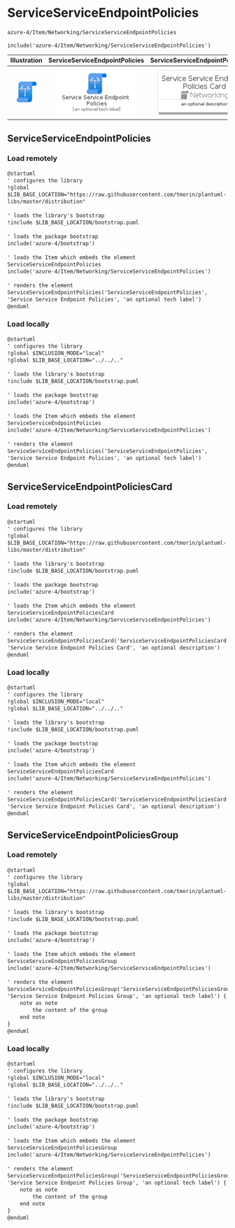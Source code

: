 # ServiceServiceEndpointPolicies


```text
azure-4/Item/Networking/ServiceServiceEndpointPolicies
```

```text
include('azure-4/Item/Networking/ServiceServiceEndpointPolicies')
```



| Illustration | ServiceServiceEndpointPolicies | ServiceServiceEndpointPoliciesCard | ServiceServiceEndpointPoliciesGroup |
| :---: | :---: | :---: | :---: |
| ![illustration for Illustration](../../../azure-4/Item/Networking/ServiceServiceEndpointPolicies.png) | ![illustration for ServiceServiceEndpointPolicies](../../../azure-4/Item/Networking/ServiceServiceEndpointPolicies.Local.png) | ![illustration for ServiceServiceEndpointPoliciesCard](../../../azure-4/Item/Networking/ServiceServiceEndpointPoliciesCard.Local.png) | ![illustration for ServiceServiceEndpointPoliciesGroup](../../../azure-4/Item/Networking/ServiceServiceEndpointPoliciesGroup.Local.png) |




## ServiceServiceEndpointPolicies

### Load remotely
```plantuml
@startuml
' configures the library
!global $LIB_BASE_LOCATION="https://raw.githubusercontent.com/tmorin/plantuml-libs/master/distribution"

' loads the library's bootstrap
!include $LIB_BASE_LOCATION/bootstrap.puml

' loads the package bootstrap
include('azure-4/bootstrap')

' loads the Item which embeds the element ServiceServiceEndpointPolicies
include('azure-4/Item/Networking/ServiceServiceEndpointPolicies')

' renders the element
ServiceServiceEndpointPolicies('ServiceServiceEndpointPolicies', 'Service Service Endpoint Policies', 'an optional tech label')
@enduml
```

### Load locally
```plantuml
@startuml
' configures the library
!global $INCLUSION_MODE="local"
!global $LIB_BASE_LOCATION="../../.."

' loads the library's bootstrap
!include $LIB_BASE_LOCATION/bootstrap.puml

' loads the package bootstrap
include('azure-4/bootstrap')

' loads the Item which embeds the element ServiceServiceEndpointPolicies
include('azure-4/Item/Networking/ServiceServiceEndpointPolicies')

' renders the element
ServiceServiceEndpointPolicies('ServiceServiceEndpointPolicies', 'Service Service Endpoint Policies', 'an optional tech label')
@enduml
```

## ServiceServiceEndpointPoliciesCard

### Load remotely
```plantuml
@startuml
' configures the library
!global $LIB_BASE_LOCATION="https://raw.githubusercontent.com/tmorin/plantuml-libs/master/distribution"

' loads the library's bootstrap
!include $LIB_BASE_LOCATION/bootstrap.puml

' loads the package bootstrap
include('azure-4/bootstrap')

' loads the Item which embeds the element ServiceServiceEndpointPoliciesCard
include('azure-4/Item/Networking/ServiceServiceEndpointPolicies')

' renders the element
ServiceServiceEndpointPoliciesCard('ServiceServiceEndpointPoliciesCard', 'Service Service Endpoint Policies Card', 'an optional description')
@enduml
```

### Load locally
```plantuml
@startuml
' configures the library
!global $INCLUSION_MODE="local"
!global $LIB_BASE_LOCATION="../../.."

' loads the library's bootstrap
!include $LIB_BASE_LOCATION/bootstrap.puml

' loads the package bootstrap
include('azure-4/bootstrap')

' loads the Item which embeds the element ServiceServiceEndpointPoliciesCard
include('azure-4/Item/Networking/ServiceServiceEndpointPolicies')

' renders the element
ServiceServiceEndpointPoliciesCard('ServiceServiceEndpointPoliciesCard', 'Service Service Endpoint Policies Card', 'an optional description')
@enduml
```

## ServiceServiceEndpointPoliciesGroup

### Load remotely
```plantuml
@startuml
' configures the library
!global $LIB_BASE_LOCATION="https://raw.githubusercontent.com/tmorin/plantuml-libs/master/distribution"

' loads the library's bootstrap
!include $LIB_BASE_LOCATION/bootstrap.puml

' loads the package bootstrap
include('azure-4/bootstrap')

' loads the Item which embeds the element ServiceServiceEndpointPoliciesGroup
include('azure-4/Item/Networking/ServiceServiceEndpointPolicies')

' renders the element
ServiceServiceEndpointPoliciesGroup('ServiceServiceEndpointPoliciesGroup', 'Service Service Endpoint Policies Group', 'an optional tech label') {
    note as note
        the content of the group
    end note
}
@enduml
```

### Load locally
```plantuml
@startuml
' configures the library
!global $INCLUSION_MODE="local"
!global $LIB_BASE_LOCATION="../../.."

' loads the library's bootstrap
!include $LIB_BASE_LOCATION/bootstrap.puml

' loads the package bootstrap
include('azure-4/bootstrap')

' loads the Item which embeds the element ServiceServiceEndpointPoliciesGroup
include('azure-4/Item/Networking/ServiceServiceEndpointPolicies')

' renders the element
ServiceServiceEndpointPoliciesGroup('ServiceServiceEndpointPoliciesGroup', 'Service Service Endpoint Policies Group', 'an optional tech label') {
    note as note
        the content of the group
    end note
}
@enduml
```

